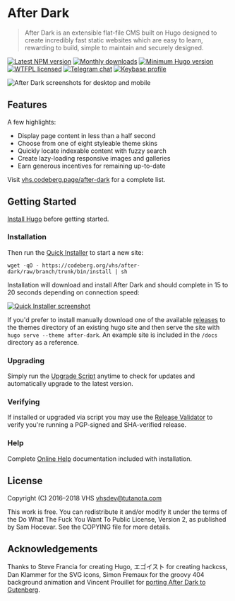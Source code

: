 # After Dark

> After Dark is an extensible flat-file CMS built on Hugo designed to create incredibly fast static websites which are easy to learn, rewarding to build, simple to maintain and securely designed.

[![Latest NPM version](https://img.shields.io/npm/v/after-dark.svg?style=flat-square)](https://www.npmjs.com/package/after-dark)
[![Monthly downloads](https://img.shields.io/npm/dm/after-dark.svg?style=flat-square)](https://www.npmjs.com/package/after-dark)
[![Minimum Hugo version](https://img.shields.io/badge/hugo->%3D%200.44-FF4088.svg?style=flat-square)](https://gohugo.io)
[![WTFPL licensed](https://img.shields.io/npm/l/after-dark.svg?style=flat-square&longCache=true)](https://codeberg.org/vhs/after-dark/src/branch/master/COPYING)
[![Telegram chat](https://img.shields.io/badge/chat-telegram-32AFED.svg?style=flat-square&longCache=true)](https://t.me/vhs)
[![Keybase profile](https://img.shields.io/badge/pm-keybase-4c8eff.svg?style=flat-square&longCache=true)](https://keybase.io/vhs)

![After Dark screenshots for desktop and mobile](https://vhs.codeberg.page/after-dark/images/minimal-mac_1600x1200-fs8.png "After Dark with default and Dark Grey skin settings in Hack and Standard modes on Desktop and Mobile browsers showing a lazy-loaded responsive post image.")

## Features

A few highlights:

- Display page content in less than a half second
- Choose from one of eight styleable theme skins
- Quickly locate indexable content with fuzzy search
- Create lazy-loading responsive images and galleries
- Earn generous incentives for remaining up-to-date

Visit [vhs.codeberg.page/after-dark](https://vhs.codeberg.page/after-dark) for a complete list.

## Getting Started

[Install Hugo](https://gohugo.io/getting-started/installing) before getting started.

### Installation

Then run the [Quick Installer](https://vhs.codeberg.page/after-dark/feature/quick-installer/) to start a new site:

```shell
wget -qO - https://codeberg.org/vhs/after-dark/raw/branch/trunk/bin/install | sh
```

Installation will download and install After Dark and should complete in 15 to 20 seconds depending on connection speed:

<a href="https://asciinema.org/a/E1Ds7jbjhTel52PvMqZzuGsWE" target="_blank"><img src="https://asciinema.org/a/E1Ds7jbjhTel52PvMqZzuGsWE.png" alt="Quick Installer screenshot"></a>

If you'd prefer to install manually download one of the available [releases](https://codeberg.org/vhs/after-dark/releases) to the themes directory of an existing hugo site and then serve the site with `hugo serve --theme after-dark`. An example site is included in the `/docs` directory as a reference.

### Upgrading

Simply run the [Upgrade Script](https://vhs.codeberg.page/after-dark/feature/upgrade-script/) anytime to check for updates and automatically upgrade to the latest version.

### Verifying

If installed or upgraded via script you may use the [Release Validator](https://vhs.codeberg.page/after-dark/validate/) to verify you're running a PGP-signed and SHA-verified release.

### Help

Complete [Online Help](https://vhs.codeberg.page/after-dark/feature/online-help/) documentation included with installation.

## License

Copyright (C) 2016–2018 VHS <vhsdev@tutanota.com>

This work is free. You can redistribute it and/or modify it under the
terms of the Do What The Fuck You Want To Public License, Version 2,
as published by Sam Hocevar. See the COPYING file for more details.

## Acknowledgements

Thanks to Steve Francia for creating Hugo, エゴイスト for creating hackcss, Dan Klammer for the SVG icons, Simon Fremaux for the groovy 404 background animation and Vincent Prouillet for [porting After Dark to Gutenberg](https://www.getgutenberg.io/themes/after-dark/).
